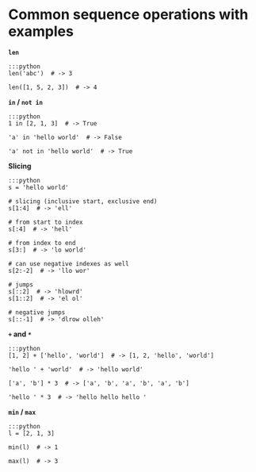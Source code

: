 Common sequence operations with examples
========================================

**`len`**
	
	:::python
	len('abc')  # -> 3

	len([1, 5, 2, 3])  # -> 4

**`in` / `not in`**

	:::python
	1 in [2, 1, 3]  # -> True

	'a' in 'hello world'  # -> False

	'a' not in 'hello world'  # -> True

**Slicing**

	:::python
	s = 'hello world'

	# slicing (inclusive start, exclusive end)
	s[1:4]  # -> 'ell'

	# from start to index
	s[:4]  # -> 'hell'

	# from index to end
	s[3:]  # -> 'lo world'

	# can use negative indexes as well
	s[2:-2]  # -> 'llo wor'

	# jumps
	s[::2]  # -> 'hlowrd'
	s[1::2]  # -> 'el ol'

	# negative jumps
	s[::-1]  # -> 'dlrow olleh'

**`+` and `*`**

	:::python
	[1, 2] + ['hello', 'world']  # -> [1, 2, 'hello', 'world']

	'hello ' + 'world'  # -> 'hello world'

	['a', 'b'] * 3  # -> ['a', 'b', 'a', 'b', 'a', 'b']

	'hello ' * 3  # -> 'hello hello hello '

**`min` / `max`**

	:::python
	l = [2, 1, 3]

	min(l)  # -> 1

	max(l)  # -> 3